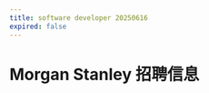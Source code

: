```yaml
---
title: software developer 20250616
expired: false
---
```


# Morgan Stanley 招聘信息

<JobPostingTable job-posting-json-path="morgan-stanley/data/software-developer-20250616"/>
